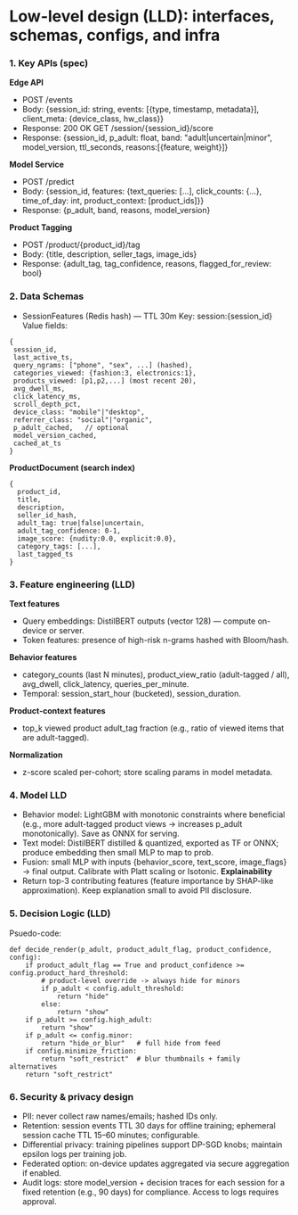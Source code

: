 # Low-level design (LLD): interfaces, schemas, configs, and infra

### 1. Key APIs (spec)
**Edge API**
- POST /events
- Body: {session_id: string, events: [{type, timestamp, metadata}], client_meta: {device_class, hw_class}}
- Response: 200 OK
GET /session/{session_id}/score
- Response: {session_id, p_adult: float, band: "adult|uncertain|minor", model_version, ttl_seconds, reasons:[{feature, weight}]}

**Model Service**
- POST /predict
- Body: {session_id, features: {text_queries: [...], click_counts: {...}, time_of_day: int, product_context: [product_ids]}}
- Response: {p_adult, band, reasons, model_version}

**Product Tagging**
- POST /product/{product_id}/tag
- Body: {title, description, seller_tags, image_ids}
- Response: {adult_tag, tag_confidence, reasons, flagged_for_review: bool}

### 2. Data Schemas
- SessionFeatures (Redis hash) — TTL 30m
 Key: session:{session_id}
 Value fields:
 ``` 
{
  session_id,
  last_active_ts,
  query_ngrams: ["phone", "sex", ...] (hashed),
  categories_viewed: {fashion:3, electronics:1},
  products_viewed: [p1,p2,...] (most recent 20),
  avg_dwell_ms,
  click_latency_ms,
  scroll_depth_pct,
  device_class: "mobile"|"desktop",
  referrer_class: "social"|"organic",
  p_adult_cached,   // optional
  model_version_cached,
  cached_at_ts
}
```

**ProductDocument (search index)**
```
{
  product_id,
  title,
  description,
  seller_id_hash,
  adult_tag: true|false|uncertain,
  adult_tag_confidence: 0-1,
  image_score: {nudity:0.0, explicit:0.0},
  category_tags: [...],
  last_tagged_ts
}
```
### 3. Feature engineering (LLD)
**Text features**
- Query embeddings: DistilBERT outputs (vector 128) — compute on-device or server.
- Token features: presence of high-risk n-grams hashed with Bloom/hash.

**Behavior features**
- category_counts (last N minutes), product_view_ratio (adult-tagged / all), avg_dwell, click_latency, queries_per_minute.
- Temporal: session_start_hour (bucketed), session_duration.

**Product-context features**
- top_k viewed product adult_tag fraction (e.g., ratio of viewed items that are adult-tagged).

**Normalization**
- z-score scaled per-cohort; store scaling params in model metadata.

### 4. Model LLD
- Behavior model: LightGBM with monotonic constraints where beneficial (e.g., more adult-tagged product views → increases p_adult monotonically). Save as ONNX for serving.
- Text model: DistilBERT distilled & quantized, exported as TF or ONNX; produce embedding then small MLP to map to prob.
- Fusion: small MLP with inputs {behavior_score, text_score, image_flags} → final output. Calibrate with Platt scaling or Isotonic.
**Explainability**
- Return top-3 contributing features (feature importance by SHAP-like approximation). Keep explanation small to avoid PII disclosure.

### 5. Decision Logic (LLD)
Psuedo-code:
```
def decide_render(p_adult, product_adult_flag, product_confidence, config):
    if product_adult_flag == True and product_confidence >= config.product_hard_threshold:
        # product-level override -> always hide for minors
        if p_adult < config.adult_threshold:
            return "hide"
        else:
            return "show"
    if p_adult >= config.high_adult:
        return "show"
    if p_adult <= config.minor:
        return "hide_or_blur"   # full hide from feed
    if config.minimize_friction:
        return "soft_restrict"  # blur thumbnails + family alternatives
    return "soft_restrict"
```

### 6. Security & privacy design
- PII: never collect raw names/emails; hashed IDs only.
- Retention: session events TTL 30 days for offline training; ephemeral session cache TTL 15–60 minutes; configurable.
- Differential privacy: training pipelines support DP-SGD knobs; maintain epsilon logs per training job.
- Federated option: on-device updates aggregated via secure aggregation if enabled.
- Audit logs: store model_version + decision traces for each session for a fixed retention (e.g., 90 days) for compliance. Access to logs requires approval.
